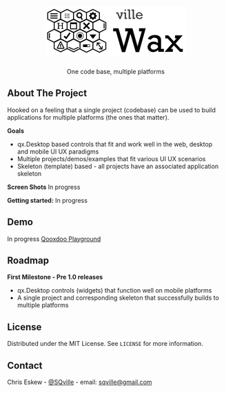 <!-- PROJECT LOGO -->
<br />
<p align="center">
  <a href="https://github.com/sqville/ville.Wax">
    <img src="ville_Wax.png" alt="Logo">
  </a>

  <h3 align="center"></h3>

  <p align="center">
    One code base, multiple platforms
  </p>
</p>

<!-- ABOUT THE PROJECT -->
## About The Project
Hooked on a feeling that a single project (codebase) can be used to build applications for multiple platforms (the ones that matter).

**Goals**
* qx.Desktop based controls that fit and work well in the web, desktop and mobile UI UX paradigms
* Multiple projects/demos/examples that fit various UI UX scenarios
* Skeleton (template) based - all projects have an associated application skeleton

**Screen Shots**
In progress

<!-- GETTING STARTED -->
**Getting started:**
In progress

<!-- DEMO -->
## Demo
In progress
[Qooxdoo Playground](http://qooxdoo.org/qxl.playground/#%7B%22code%22%3A%22var%2520button1%2520%253D%2520new%2520qx.ui.form.Button(%2522Add%2520content%2520to%2520scroller%2520and%2520slider%2522)%253B%250Avar%2520doc%2520%253D%2520this.getRoot()%253B%250Adoc.add(button1%252C%250A%257B%250A%2520%2520left%2520%253A%2520100%252C%250A%2520%2520top%2520%2520%253A%252050%250A%257D)%253B%250A%250A%252F%252F%2520Scroller%250Avar%2520scroller%2520%253D%2520new%2520qx.ui.container.Scroll()%253B%250Ascroller.set(%257B%250A%2520%2520width%2520%253A%2520100%252C%250A%2520%2520maxHeight%2520%253A%2520300%252C%250A%2520%2520allowGrowY%253A%2520true%250A%257D)%250Adoc.add(scroller%252C%2520%257B%250A%2520%2520left%2520%253A%2520100%252C%250A%2520%2520top%2520%2520%253A%2520100%250A%257D)%250Avar%2520container%2520%253D%2520new%2520qx.ui.container.Composite(new%2520qx.ui.layout.VBox()).set(%257BallowGrowY%253A%2520true%257D)%253B%250Ascroller.add(container)%253B%250A%250A%252F%252F%2520Slider%250Avar%2520slideBar%2520%253D%2520new%2520qx.ui.container.SlideBar(%2522vertical%2522)%253B%250AslideBar.set(%257B%250A%2520%2520width%2520%253A%2520100%252C%250A%2520%2520maxHeight%2520%253A%2520300%250A%257D)%250Adoc.add(slideBar%252C%2520%257B%250A%2520%2520left%2520%253A%2520250%252C%250A%2520%2520top%2520%2520%253A%2520100%250A%257D)%250Avar%2520slideContainer%2520%253D%2520new%2520qx.ui.container.Composite(new%2520qx.ui.layout.VBox())%253B%250AslideBar.add(slideContainer)%253B%250A%250Avar%2520scrollerpane%2520%253D%2520scroller.getChildControl(%2522pane%2522)%253B%250A%250Ascrollerpane.addListener(%2522update%2522%252C%2520function(e)%250A%2520%2520%2520%2520%257B%250A%2520%2520%2520%2520%2520%2520var%2520content%2520%253D%2520scrollerpane.getChildren()%255B0%255D%253B%250A%2520%2520%2520%2520%2520%2520if%2520(!content)%2520%257B%250A%2520%2520%2520%2520%2520%2520%2520%2520return%253B%250A%2520%2520%2520%2520%2520%2520%257D%250A%250A%2520%2520%2520%2520%2520%2520var%2520innerSize%2520%253D%2520scrollerpane.getInnerSize()%253B%250A%2520%2520%2520%2520%2520%2520var%2520contentSize%2520%253D%2520content.getBounds()%253B%250A%2520%2520%2520%2520%2520%2520scroller.setHeight(contentSize.height)%253B%250A%250A%2520%2520%2520%2520%257D%250A)%253B%250A%250A%250A%250Abutton1.addListener(%2522execute%2522%252C%2520function(e)%2520%257B%250A%2520%2520%252F%252F%2520add%2520to%2520scroller%250A%2520%2520var%2520widget%2520%253D%2520new%2520qx.ui.core.Widget()%253B%250A%2520%2520widget.set(%257B%250A%2520%2520%2520%2520height%2520%253A%2520101%252C%250A%2520%2520%2520%2520width%2520%253A%2520100%252C%250A%2520%2520%2520%2520backgroundColor%2520%253A%2520%2522blue%2522%250A%2520%2520%257D)%250A%2520%2520container.add(widget)%253B%250A%2520%2520scrollerpane.fireEvent(%2522update%2522)%253B%250A%2520%2520%250A%2520%2520%252F%252F%2520add%2520to%2520slider%250A%2520%2520var%2520sliderWidget%2520%253D%2520new%2520qx.ui.core.Widget()%253B%250A%2520%2520sliderWidget.set(%257B%250A%2520%2520%2520%2520height%2520%253A%2520101%252C%250A%2520%2520%2520%2520width%2520%253A%2520100%252C%250A%2520%2520%2520%2520backgroundColor%2520%253A%2520%2522blue%2522%250A%2520%2520%257D)%250A%2520%2520slideContainer.add(sliderWidget)%253B%250A%257D)%253B%250A%250A%250A%250A%250A%250A%22%2C%20%22mode%22%3A%22ria%22%7D)

<!-- ROADMAP -->
## Roadmap

**First Milestone - Pre 1.0 releases**
* qx.Desktop controls (widgets) that function well on mobile platforms
* A single project and corresponding skeleton that successfully builds to multiple platforms

<!-- LICENSE -->
## License

Distributed under the MIT License. See `LICENSE` for more information.

<!-- CONTACT -->
## Contact

Chris Eskew - [@SQville](https://twitter.com/SQville) - email: sqville@gmail.com